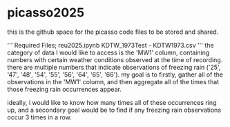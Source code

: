 # picasso2025
this is the github space for the picasso code files to be stored and shared.

''' 
Required Files;
reu2025.ipynb
KDTW_1973Test - KDTW1973.csv
'''
the category of data I would like to access is the 'MW1' column, containing numbers with certain weather conditions observed at the time of recording.
there are multiple numbers that indicate observations of freezing rain ('25', '47', '48', '54', '55', '56', '64', '65', '66').
my goal is to firstly, gather all of the observations in the 'MW1' column, and then aggregate all of the times that those freezing rain occurrences appear.

ideally, i would like to know how many times all of these occurrences ring up, and a secondary goal would be to find if any freezing rain observations occur 3 times in a row.
